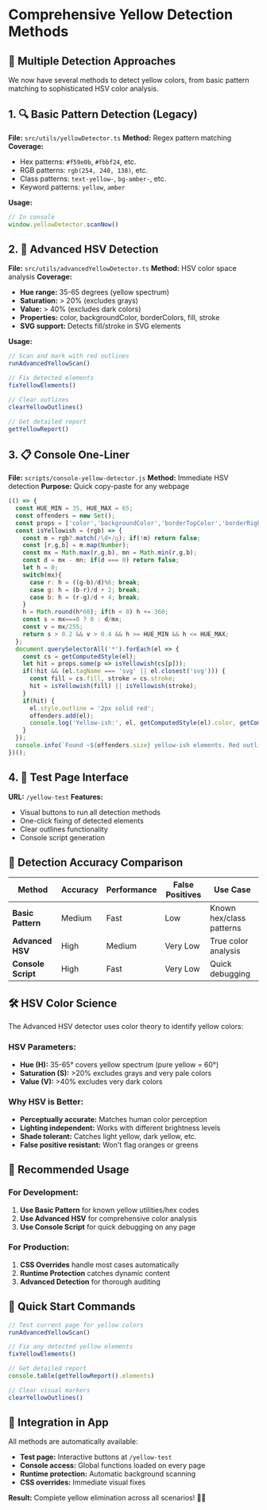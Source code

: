 # Comprehensive Yellow Detection Methods

## 🎯 Multiple Detection Approaches

We now have several methods to detect yellow colors, from basic pattern matching to sophisticated HSV color analysis.

## 1. 🔍 Basic Pattern Detection (Legacy)

**File:** `src/utils/yellowDetector.ts`
**Method:** Regex pattern matching
**Coverage:**
- Hex patterns: `#f59e0b`, `#fbbf24`, etc.
- RGB patterns: `rgb(254, 240, 138)`, etc.
- Class patterns: `text-yellow-`, `bg-amber-`, etc.
- Keyword patterns: `yellow`, `amber`

**Usage:**
```javascript
// In console
window.yellowDetector.scanNow()
```

## 2. 🎯 Advanced HSV Detection

**File:** `src/utils/advancedYellowDetector.ts`
**Method:** HSV color space analysis
**Coverage:**
- **Hue range:** 35-65 degrees (yellow spectrum)
- **Saturation:** > 20% (excludes grays)
- **Value:** > 40% (excludes dark colors)
- **Properties:** color, backgroundColor, borderColors, fill, stroke
- **SVG support:** Detects fill/stroke in SVG elements

**Usage:**
```javascript
// Scan and mark with red outlines
runAdvancedYellowScan()

// Fix detected elements
fixYellowElements()

// Clear outlines
clearYellowOutlines()

// Get detailed report
getYellowReport()
```

## 3. 📋 Console One-Liner

**File:** `scripts/console-yellow-detector.js`
**Method:** Immediate HSV detection
**Purpose:** Quick copy-paste for any webpage

```javascript
(() => {
  const HUE_MIN = 35, HUE_MAX = 65;
  const offenders = new Set();
  const props = ['color','backgroundColor','borderTopColor','borderRightColor','borderBottomColor','borderLeftColor'];
  const isYellowish = (rgb) => {
    const m = rgb?.match(/\d+/g); if(!m) return false;
    const [r,g,b] = m.map(Number);
    const mx = Math.max(r,g,b), mn = Math.min(r,g,b);
    const d = mx - mn; if(d === 0) return false;
    let h = 0;
    switch(mx){
      case r: h = ((g-b)/d)%6; break;
      case g: h = (b-r)/d + 2; break;
      case b: h = (r-g)/d + 4; break;
    }
    h = Math.round(h*60); if(h < 0) h += 360;
    const s = mx===0 ? 0 : d/mx;
    const v = mx/255;
    return s > 0.2 && v > 0.4 && h >= HUE_MIN && h <= HUE_MAX;
  };
  document.querySelectorAll('*').forEach(el => {
    const cs = getComputedStyle(el);
    let hit = props.some(p => isYellowish(cs[p]));
    if(!hit && (el.tagName === 'svg' || el.closest('svg'))) {
      const fill = cs.fill, stroke = cs.stroke;
      hit = isYellowish(fill) || isYellowish(stroke);
    }
    if(hit) {
      el.style.outline = '2px solid red';
      offenders.add(el);
      console.log('Yellow-ish:', el, getComputedStyle(el).color, getComputedStyle(el).backgroundColor);
    }
  });
  console.info(`Found ~${offenders.size} yellow-ish elements. Red outlines applied.`);
})();
```

## 4. 🧪 Test Page Interface

**URL:** `/yellow-test`
**Features:**
- Visual buttons to run all detection methods
- One-click fixing of detected elements
- Clear outlines functionality
- Console script generation

## 🔬 Detection Accuracy Comparison

| Method | Accuracy | Performance | False Positives | Use Case |
|--------|----------|-------------|-----------------|----------|
| **Basic Pattern** | Medium | Fast | Low | Known hex/class patterns |
| **Advanced HSV** | High | Medium | Very Low | True color analysis |
| **Console Script** | High | Fast | Very Low | Quick debugging |

## 🛠️ HSV Color Science

The Advanced HSV detector uses color theory to identify yellow colors:

### HSV Parameters:
- **Hue (H):** 35-65° covers yellow spectrum (pure yellow = 60°)
- **Saturation (S):** >20% excludes grays and very pale colors
- **Value (V):** >40% excludes very dark colors

### Why HSV is Better:
- **Perceptually accurate:** Matches human color perception
- **Lighting independent:** Works with different brightness levels
- **Shade tolerant:** Catches light yellow, dark yellow, etc.
- **False positive resistant:** Won't flag oranges or greens

## 🎯 Recommended Usage

### For Development:
1. **Use Basic Pattern** for known yellow utilities/hex codes
2. **Use Advanced HSV** for comprehensive color analysis
3. **Use Console Script** for quick debugging on any page

### For Production:
1. **CSS Overrides** handle most cases automatically
2. **Runtime Protection** catches dynamic content
3. **Advanced Detection** for thorough auditing

## 🚀 Quick Start Commands

```javascript
// Test current page for yellow colors
runAdvancedYellowScan()

// Fix any detected yellow elements  
fixYellowElements()

// Get detailed report
console.table(getYellowReport().elements)

// Clear visual markers
clearYellowOutlines()
```

## 🔧 Integration in App

All methods are automatically available:
- **Test page:** Interactive buttons at `/yellow-test`
- **Console access:** Global functions loaded on every page
- **Runtime protection:** Automatic background scanning
- **CSS overrides:** Immediate visual fixes

**Result:** Complete yellow elimination across all scenarios! 🎯✨
